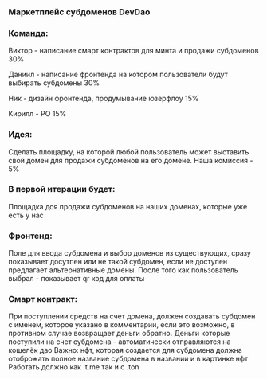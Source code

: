 ### Маркетплейс субдоменов DevDao

### Команда:

Виктор - написание смарт контрактов для минта и продажи субдоменов
30%

Даниил - написание фронтенда на котором пользователи будут выбирать субдомены
30%

Ник - дизайн фронтенда, продумывание юзерфлоу
15%

Кирилл - РО
15%

### Идея:
Сделать площадку, на которой любой пользователь может выставить свой домен для продажи субдоменов на его домене.
Наша комиссия - 5%

### В первой итерации будет:
Площадка доя продажи субдоменов на наших доменах, которые уже есть у нас

### Фронтенд:
Поле для ввода субдомена и выбор доменов из существующих, сразу показывает досутпен или не такой субдомен, если не доступен предлагает альтернативные домены. После того как пользователь выбрал - показывает qr код для оплаты

### Смарт контракт:
При поступлении средств на счет домена, должен создавать субдомен с именем, которое указано в комментарии, если это возможно, в противном случае возвращает деньги обратно. Деньги которые поступили на счет субдомена - автоматически отправляются на кошелёк дао
Важно: нфт, которая создается для субдомена должна отоброжать полное название субдомена в названии и в картинке нфт
Работать должно как .t.me так и с .ton
